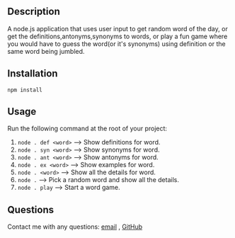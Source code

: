   
## Description
  
A node.js application that uses user input to get random word of the day, or get the definitions,antonyms,synonyms to words, or play a fun game where you would have to guess the word(or it's synonyms) using definition or the same word being jumbled.
  
## Installation
  
`npm install`
  
## Usage  
  
Run the following command at the root of your project:

1. `node . def <word>` --> Show definitions for word.
2. `node . syn <word>` --> Show synonyms for word.
3. `node . ant <word>` --> Show antonyms for word.
4. `node . ex <word>` --> Show examples for word.
5. `node . <word>` --> Show all the details for word.
6. `node .` --> Pick a random word and show all the details.
6. `node . play` --> Start a word game.



## Questions
Contact me with any questions: [email](mailto:chakraborty.ayush.1998@gmail.com) , [GitHub](https://github.com/ayush-chakra)

    